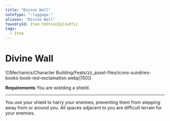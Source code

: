 ```yaml
---
title: "Divine Wall"
noteType: ":luggage:"
aliases: "Divine Wall"
foundryId: Item.t05YzonIpIJu0fiz
tags:
  - Item
---
```


# Divine Wall
![[Mechanics/Character Building/Feats/zz_asset-files/icons-sundries-books-book-red-exclamation.webp|150]]

**Requirements** You are wielding a shield.

* * *

You use your shield to harry your enemies, preventing them from stepping away from or around you. All spaces adjacent to you are difficult terrain for your enemies.
